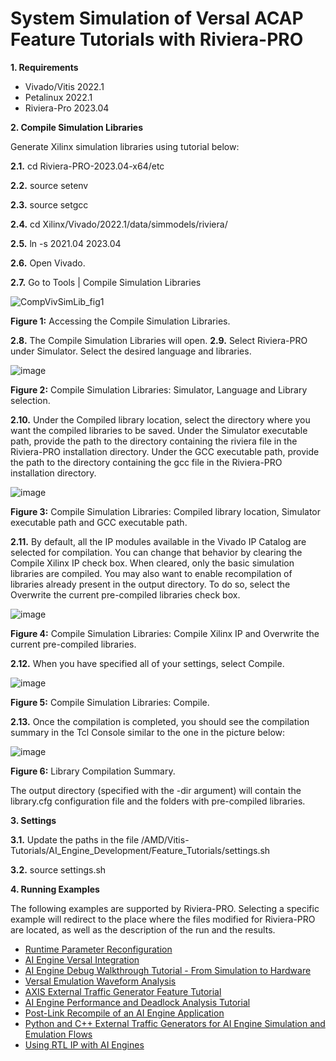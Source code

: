 # System Simulation of Versal ACAP Feature Tutorials with Riviera-PRO

**1. Requirements**
   - Vivado/Vitis 2022.1
   - Petalinux 2022.1
   - Riviera-Pro 2023.04

**2. Compile Simulation Libraries**
   
   Generate Xilinx simulation libraries using tutorial below:
   
   **2.1.** cd Riviera-PRO-2023.04-x64/etc
   
   **2.2.** source setenv
   
   **2.3.** source setgcc
   
   **2.4.** cd Xilinx/Vivado/2022.1/data/simmodels/riviera/
   
   **2.5.** ln -s 2021.04 2023.04
   
   **2.6.** Open Vivado.
   
   **2.7.** Go to Tools | Compile Simulation Libraries
 
  ![CompVivSimLib_fig1](https://github.com/maciejpasierbek/Riviera-PRO/assets/38097741/b920c5d1-b591-4db7-9441-be2bebc4e553)
  
  **Figure 1:** Accessing the Compile Simulation Libraries.
  
   **2.8.** The Compile Simulation Libraries will open.
   **2.9.** Select Riviera-PRO under Simulator. Select the desired language and libraries.
   
  ![image](https://github.com/maciejpasierbek/Riviera-PRO/assets/38097741/9a57cea3-abb5-44f2-b05b-1deb8abb721d)
  
  **Figure 2:** Compile Simulation Libraries: Simulator, Language and Library selection. 
  
  **2.10.** Under the Compiled library location, select the directory where you want the compiled libraries to be saved. Under the Simulator executable path, provide the path to the directory containing the riviera file in the Riviera-PRO installation directory. Under the GCC executable path, provide the path to the directory containing the gcc file in the Riviera-PRO installation directory.
  
  ![image](https://github.com/maciejpasierbek/Riviera-PRO/assets/38097741/95f74d99-1efa-4635-bf9d-66ca63e65d3c)
  
  **Figure 3:** Compile Simulation Libraries: Compiled library location, Simulator executable path and GCC executable path.
  
  **2.11.** By default, all the IP modules available in the Vivado IP Catalog are selected for compilation. You can change that behavior by clearing the Compile Xilinx IP check box. When cleared, only the basic simulation libraries are compiled. You may also want to enable recompilation of libraries already present in the output directory. To do so, select the Overwrite the current pre-compiled libraries check box.
  
  ![image](https://github.com/maciejpasierbek/Riviera-PRO/assets/38097741/1ae687b1-48b2-4390-ba25-8dec3d47f0d8)

  **Figure 4:** Compile Simulation Libraries: Compile Xilinx IP and Overwrite the current pre-compiled libraries. 
  
  **2.12.** When you have specified all of your settings, select Compile.
  
  ![image](https://github.com/maciejpasierbek/Riviera-PRO/assets/38097741/601f2e07-a089-4eb4-a592-fc4b7a76fdf0)

  **Figure 5:** Compile Simulation Libraries: Compile.
  
  **2.13.** Once the compilation is completed, you should see the compilation summary in the Tcl Console similar to the one in the picture below:
  
  ![image](https://github.com/maciejpasierbek/Riviera-PRO/assets/38097741/d1e17fdb-73ad-467f-ba50-47e3b5ebd9f6)

  **Figure 6:** Library Compilation Summary.

  The output directory (specified with the -dir argument) will contain the library.cfg configuration file and the folders with pre-compiled libraries.
  
**3. Settings**
   
   **3.1.** Update the paths in the file /AMD/Vitis-Tutorials/AI_Engine_Development/Feature_Tutorials/settings.sh
   
   **3.2.** source settings.sh

**4. Running Examples**
   
   The following examples are supported by Riviera-PRO. Selecting a specific example will redirect to the place where the files modified for Riviera-PRO are located, as well as the description of the run and the results.
   - [Runtime Parameter Reconfiguration](https://github.com/aldec/Riviera-PRO/tree/main/AMD/Vitis-Tutorials/AI_Engine_Development/Feature_Tutorials/03-rtp-reconfiguration)
   - [AI Engine Versal Integration](https://github.com/aldec/Riviera-PRO/tree/main/AMD/Vitis-Tutorials/AI_Engine_Development/Feature_Tutorials/05-AI-engine-versal-integration)
   - [AI Engine Debug Walkthrough Tutorial - From Simulation to Hardware](https://github.com/aldec/Riviera-PRO/tree/main/AMD/Vitis-Tutorials/AI_Engine_Development/Feature_Tutorials/09-debug-walkthrough)
   - [Versal Emulation Waveform Analysis](https://github.com/aldec/Riviera-PRO/tree/main/AMD/Vitis-Tutorials/AI_Engine_Development/Feature_Tutorials/11-ai-engine-emulation-waveform-analysis)
   - [AXIS External Traffic Generator Feature Tutorial](https://github.com/aldec/Riviera-PRO/tree/main/AMD/Vitis-Tutorials/AI_Engine_Development/Feature_Tutorials/12-axis-traffic-generator)
   - [AI Engine Performance and Deadlock Analysis Tutorial](https://github.com/aldec/Riviera-PRO/tree/main/AMD/Vitis-Tutorials/AI_Engine_Development/Feature_Tutorials/13-aie-performance-analysis)
   - [Post-Link Recompile of an AI Engine Application](https://github.com/aldec/Riviera-PRO/tree/main/AMD/Vitis-Tutorials/AI_Engine_Development/Feature_Tutorials/15-post-link-recompile)
   - [Python and C++ External Traffic Generators for AI Engine Simulation and Emulation Flows](https://github.com/aldec/Riviera-PRO/tree/main/AMD/Vitis-Tutorials/AI_Engine_Development/Feature_Tutorials/16-external-traffic-generator-aie)
   - [Using RTL IP with AI Engines](https://github.com/aldec/Riviera-PRO/tree/main/AMD/Vitis-Tutorials/AI_Engine_Development/Feature_Tutorials/17-RTL-IP-with-AIE-Engines)
